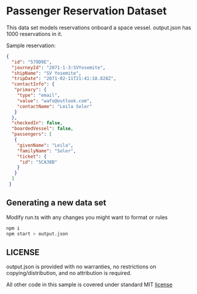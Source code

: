# Passenger Reservation Dataset

This data set models reservations onboard a space vessel. output.json has 1000 reservations in it.

Sample reservation:

```json
{
  "id": "579D9E",
  "journeyId": "2071-1-3:SVYosemite",
  "shipName": "SV Yosemite",
  "tripDate": "2071-02-11T21:41:18.828Z",
  "contactInfo": {
   "primary": {
    "type": "email",
    "value": "wafo@outlook.com",
    "contactName": "Leila Soler"
   }
  },
  "checkedIn": false,
  "boardedVessel": false,
  "passengers": [
   {
    "givenName": "Leila",
    "familyName": "Soler",
    "ticket": {
     "id": "5CA38B"
    }
   }
  ]
 }
```

## Generating a new data set

Modify run.ts with any changes you might want to format or rules

```bash
npm i
npm start > output.json
```

## LICENSE

output.json is provided with no warranties, no restrictions on copying/distribution, and no attribution is required.

All other code in this sample is covered under standard MIT [license](./LICENSE)
